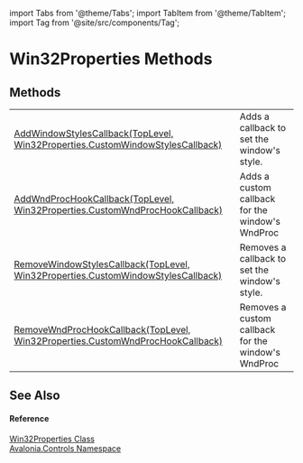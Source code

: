 import Tabs from '@theme/Tabs'; 
import TabItem from '@theme/TabItem'; 
import Tag from '@site/src/components/Tag'; 

# Win32Properties Methods




## Methods
<table>
<tr>
<td><a href="M_Avalonia_Controls_Win32Properties_AddWindowStylesCallback">AddWindowStylesCallback(TopLevel, Win32Properties.CustomWindowStylesCallback)</a></td>
<td>Adds a callback to set the window's style.</td>
</tr>
<tr>
<td><a href="M_Avalonia_Controls_Win32Properties_AddWndProcHookCallback">AddWndProcHookCallback(TopLevel, Win32Properties.CustomWndProcHookCallback)</a></td>
<td>Adds a custom callback for the window's WndProc</td>
</tr>
<tr>
<td><a href="M_Avalonia_Controls_Win32Properties_RemoveWindowStylesCallback">RemoveWindowStylesCallback(TopLevel, Win32Properties.CustomWindowStylesCallback)</a></td>
<td>Removes a callback to set the window's style.</td>
</tr>
<tr>
<td><a href="M_Avalonia_Controls_Win32Properties_RemoveWndProcHookCallback">RemoveWndProcHookCallback(TopLevel, Win32Properties.CustomWndProcHookCallback)</a></td>
<td>Removes a custom callback for the window's WndProc</td>
</tr>
</table>

## See Also


#### Reference
<a href="T_Avalonia_Controls_Win32Properties">Win32Properties Class</a>  
<a href="N_Avalonia_Controls">Avalonia.Controls Namespace</a>  
